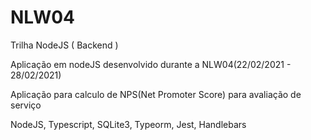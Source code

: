 # NLW04
Trilha NodeJS ( Backend )

Aplicação em nodeJS desenvolvido durante a NLW04(22/02/2021 - 28/02/2021)

Aplicação para calculo de NPS(Net Promoter Score) para avaliação de serviço

NodeJS, Typescript, SQLite3, Typeorm, Jest, Handlebars